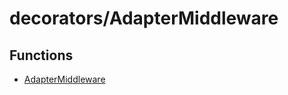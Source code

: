# decorators/AdapterMiddleware

## Functions

- [AdapterMiddleware](functions/AdapterMiddleware.md)
